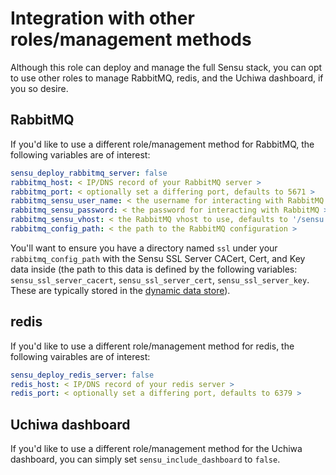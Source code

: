 Integration with other roles/management methods
===============================================
Although this role can deploy and manage the full Sensu stack, you can opt to use other roles to manage RabbitMQ, redis, and the Uchiwa dashboard, if you so desire.  

RabbitMQ
--------
If you'd like to use a different role/management method for RabbitMQ, the following variables are of interest:
``` yaml
sensu_deploy_rabbitmq_server: false
rabbitmq_host: < IP/DNS record of your RabbitMQ server >
rabbitmq_port: < optionally set a differing port, defaults to 5671 >
rabbitmq_sensu_user_name: < the username for interacting with RabbitMQ >
rabbitmq_sensu_password: < the password for interacting with RabbitMQ >
rabbitmq_sensu_vhost: < the RabbitMQ vhost to use, defaults to '/sensu' >
rabbitmq_config_path: < the path to the RabbitMQ configuration >

```

You'll want to ensure you have a directory named `ssl` under your `rabbitmq_config_path` with the Sensu SSL Server CACert, Cert, and Key data inside (the path to this data is defined by the following variables: `sensu_ssl_server_cacert`,  `sensu_ssl_server_cert`,  `sensu_ssl_server_key`. These are typically stored in the [dynamic data store](dynamic_data/)).

redis
-----
If you'd like to use a different role/management method for redis, the following vairables are of interest:
``` yaml
sensu_deploy_redis_server: false
redis_host: < IP/DNS record of your redis server >
redis_port: < optionally set a differing port, defaults to 6379 >
```

Uchiwa dashboard
----------------
If you'd like to use a different role/management method for the Uchiwa dashboard, you can simply set `sensu_include_dashboard` to `false`.
